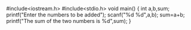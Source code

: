#include<iostream.h>
#include<stdio.h>
void main()
{
  int a,b,sum;
  printf("Enter the numbers to be added");
  scanf("%d %d",a,b);
  sum=a+b;
  printf("The sum of the two numbers is %d",sum);
  }
  
